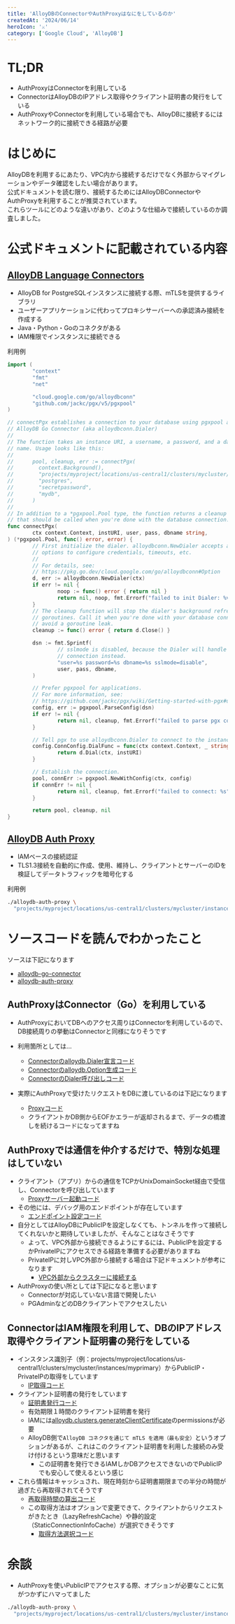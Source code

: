 ```yaml
---
title: 'AlloyDBのConnectorやAuthProxyはなにをしているのか'
createdAt: '2024/06/14'
heroIcon: '⚔️'
category: ['Google Cloud', 'AlloyDB']
---
```


# TL;DR 
- AuthProxyはConnectorを利用している
- ConnectorはAlloyDBのIPアドレス取得やクライアント証明書の発行をしている
- AuthProxyやConnectorを利用している場合でも、AlloyDBに接続するにはネットワーク的に接続できる経路が必要

# はじめに
AlloyDBを利用するにあたり、VPC内から接続するだけでなく外部からマイグレーションやデータ確認をしたい場合があります。  
公式ドキュメントを読む限り、接続するためにはAlloyDBConnectorやAuthProxyを利用することが推奨されています。  
これらツールにどのような違いがあり、どのような仕組みで接続しているのか調査しました。  

# 公式ドキュメントに記載されている内容
## [AlloyDB Language Connectors](https://cloud.google.com/alloydb/docs/language-connectors-overview)
- AlloyDB for PostgreSQLインスタンスに接続する際、mTLSを提供するライブラリ
- ユーザーアプリケーションに代わってプロキシサーバーへの承認済み接続を作成する
- Java・Python・Goのコネクタがある
- IAM権限でインスタンスに接続できる

利用例
```go
import (
        "context"
        "fmt"
        "net"

        "cloud.google.com/go/alloydbconn"
        "github.com/jackc/pgx/v5/pgxpool"
)

// connectPgx establishes a connection to your database using pgxpool and the
// AlloyDB Go Connector (aka alloydbconn.Dialer)
//
// The function takes an instance URI, a username, a password, and a database
// name. Usage looks like this:
//
//      pool, cleanup, err := connectPgx(
//        context.Background(),
//        "projects/myproject/locations/us-central1/clusters/mycluster/instances/myinstance",
//        "postgres",
//        "secretpassword",
//        "mydb",
//      )
//
// In addition to a *pgxpool.Pool type, the function returns a cleanup function
// that should be called when you're done with the database connection.
func connectPgx(
        ctx context.Context, instURI, user, pass, dbname string,
) (*pgxpool.Pool, func() error, error) {
        // First initialize the dialer. alloydbconn.NewDialer accepts additional
        // options to configure credentials, timeouts, etc.
        //
        // For details, see:
        // https://pkg.go.dev/cloud.google.com/go/alloydbconn#Option
        d, err := alloydbconn.NewDialer(ctx)
        if err != nil {
                noop := func() error { return nil }
                return nil, noop, fmt.Errorf("failed to init Dialer: %v", err)
        }
        // The cleanup function will stop the dialer's background refresh
        // goroutines. Call it when you're done with your database connection to
        // avoid a goroutine leak.
        cleanup := func() error { return d.Close() }

        dsn := fmt.Sprintf(
                // sslmode is disabled, because the Dialer will handle the SSL
                // connection instead.
                "user=%s password=%s dbname=%s sslmode=disable",
                user, pass, dbname,
        )

        // Prefer pgxpool for applications.
        // For more information, see:
        // https://github.com/jackc/pgx/wiki/Getting-started-with-pgx#using-a-connection-pool
        config, err := pgxpool.ParseConfig(dsn)
        if err != nil {
                return nil, cleanup, fmt.Errorf("failed to parse pgx config: %v", err)
        }

        // Tell pgx to use alloydbconn.Dialer to connect to the instance.
        config.ConnConfig.DialFunc = func(ctx context.Context, _ string, _ string) (net.Conn, error) {
                return d.Dial(ctx, instURI)
        }

        // Establish the connection.
        pool, connErr := pgxpool.NewWithConfig(ctx, config)
        if connErr != nil {
                return nil, cleanup, fmt.Errorf("failed to connect: %s", connErr)
        }

        return pool, cleanup, nil
}
```

## [AlloyDB Auth Proxy](https://cloud.google.com/alloydb/docs/auth-proxy/overview)
- IAMベースの接続認証
- TLS1.3接続を自動的に作成、使用、維持し、クライアントとサーバーのIDを検証してデータトラフィックを暗号化する

利用例
```sh
./alloydb-auth-proxy \
  "projects/myproject/locations/us-central1/clusters/mycluster/instances/myprimary"
```

# ソースコードを読んでわかったこと
ソースは下記になります
- [alloydb-go-connector](https://github.com/GoogleCloudPlatform/alloydb-go-connector)
- [alloydb-auth-proxy](https://github.com/GoogleCloudPlatform/alloydb-auth-proxy)


## AuthProxyはConnector（Go）を利用している
- AuthProxyにおいてDBへのアクセス周りはConnectorを利用しているので、DB接続周りの挙動はConnectorと同様になりそうです
- 利用箇所としては...
  - [Connectorのalloydb.Dialer宣言コード](https://github.com/GoogleCloudPlatform/alloydb-auth-proxy/blob/5973792c1c5ece7763fc0c92ef1923fd410b474f/internal/proxy/proxy.go#L454)
  - [Connectorのalloydb.Option生成コード](https://github.com/GoogleCloudPlatform/alloydb-auth-proxy/blob/5973792c1c5ece7763fc0c92ef1923fd410b474f/internal/proxy/proxy.go#L318)
  - [ConnectorのDialer呼び出しコード](https://github.com/GoogleCloudPlatform/alloydb-auth-proxy/blob/5973792c1c5ece7763fc0c92ef1923fd410b474f/internal/proxy/proxy.go#L721)


- 実際にAuthProxyで受けたリクエストをDBに渡しているのは下記になります
  - [Proxyコード](https://github.com/GoogleCloudPlatform/alloydb-auth-proxy/blob/5973792c1c5ece7763fc0c92ef1923fd410b474f/internal/proxy/proxy.go#L872)
  - クライアントかDB側からEOFかエラーが返却されるまで、データの橋渡しを続けるコードになってますね

## AuthProxyでは通信を仲介するだけで、特別な処理はしていない
- クライアント（アプリ）からの通信をTCPかUnixDomainSocket経由で受信し、Connectorを呼び出しています
  - [Proxyサーバー起動コード](https://github.com/GoogleCloudPlatform/alloydb-auth-proxy/blob/5973792c1c5ece7763fc0c92ef1923fd410b474f/internal/proxy/proxy.go#L790)
- その他には、デバッグ用のエンドポイントが存在しています
  - [エンドポイント設定コード](https://github.com/GoogleCloudPlatform/alloydb-auth-proxy/blob/5973792c1c5ece7763fc0c92ef1923fd410b474f/cmd/root.go#L1150)
- 自分としてはAlloyDBにPublicIPを設定しなくても、トンネルを作って接続してくれないかと期待していましたが、そんなことはなさそうです
  - よって、VPC外部から接続できるようにするには、PublicIPを設定するかPrivateIPにアクセスできる経路を準備する必要がありますね
  - PrivateIPに対しVPC外部から接続する場合は下記ドキュメントが参考になります
    - [VPC外部からクラスターに接続する](https://cloud.google.com/alloydb/docs/connect-external)
- AuthProxyの使い所としては下記になると思います
  - Connectorが対応していない言語で開発したい
  - PGAdminなどのDBクライアントでアクセスしたい

## ConnectorはIAM権限を利用して、DBのIPアドレス取得やクライアント証明書の発行をしている
- インスタンス識別子（例：projects/myproject/locations/us-central1/clusters/mycluster/instances/myprimary）からPublicIP・PrivateIPの取得をしています
  - [IP取得コード](https://github.com/GoogleCloudPlatform/alloydb-go-connector/blob/f106169b8eee837d9b37d72de22d3a8b86c02966/internal/alloydb/refresh.go#L67)
- クライアント証明書の発行をしています
  - [証明書発行コード](https://github.com/GoogleCloudPlatform/alloydb-go-connector/blob/f106169b8eee837d9b37d72de22d3a8b86c02966/internal/alloydb/refresh.go#L143)
  - 有効期限１時間のクライアント証明書を発行
  - IAMには[alloydb.clusters.generateClientCertificate](https://cloud.google.com/alloydb/docs/reference/iam-roles-permissions#roles)のpermissionsが必要
  - AlloyDB側で`AlloyDB コネクタを通じて mTLS を適用（最も安全）`というオプションがあるが、これはこのクライアント証明書を利用した接続のみ受け付けるという意味だと思います
    - この証明書を発行できるIAMしかDBアクセスできないのでPublicIPでも安心して使えるという感じ
- これら情報はキャッシュされ、現在時刻から証明書期限までの半分の時間が過ぎたら再取得されてそうです
  - [再取得時間の算出コード](https://github.com/GoogleCloudPlatform/alloydb-go-connector/blob/f106169b8eee837d9b37d72de22d3a8b86c02966/internal/alloydb/instance.go#L243)
  - この取得方法はオプションで変更できて、クライアントからリクエストがきたとき（LazyRefreshCache）や静的設定（StaticConnectionInfoCache）が選択できそうです
    - [取得方法選択コード](https://github.com/GoogleCloudPlatform/alloydb-go-connector/blob/f106169b8eee837d9b37d72de22d3a8b86c02966/dialer.go#L584)


# 余談
- AuthProxyを使いPublicIPでアクセスする際、オプションが必要なことに気がつかずにハマってました
```sh
./alloydb-auth-proxy \
  "projects/myproject/locations/us-central1/clusters/mycluster/instances/myprimary" --public-ip

```

